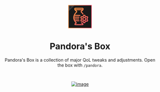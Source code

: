 <div align="center">

<img src="Assets/pandora_icon.png" alt="Pandora IconUrl" width="15%">

# Pandora's Box

Pandora's Box is a collection of major QoL tweaks and adjustments. Open the box with `/pandora`.

<br />

[![image](https://discordapp.com/api/guilds/1001823907193552978/embed.png?style=banner2)](https://discord.gg/Zzrcc8kmvy)

</div>

